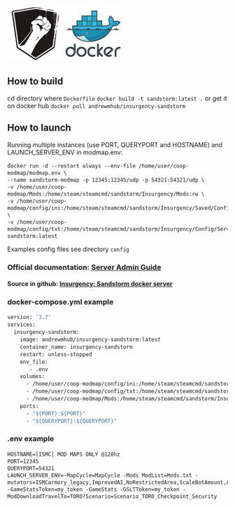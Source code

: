 ![](https://github.com/AndrewMarchukov/insurgency-sandstorm-server-dockerize/blob/master/sandstorm-logo.png)
![](https://github.com/AndrewMarchukov/insurgency-sandstorm-server-dockerize/blob/master/docker-logo.jpg)
## How to build
cd directory where ```Dockerfile```
```docker build -t sandstorm:latest .``` or get it on docker hub ```docker pull andrewmhub/insurgency-sandstorm```
## How to launch
Running multiple instances (use PORT, QUERYPORT and HOSTNAME) and LAUNCH_SERVER_ENV in modmap.env:
```
docker run -d --restart always --env-file /home/user/coop-modmap/modmap.env \
--name sandstorm-modmap -p 12345:12345/udp -p 54321:54321/udp \
-v /home/user/coop-modmap/Mods:/home/steam/steamcmd/sandstorm/Insurgency/Mods:rw \
-v /home/user/coop-modmap/config/ini:/home/steam/steamcmd/sandstorm/Insurgency/Saved/Config/LinuxServer:ro \
-v /home/user/coop-modmap/config/txt:/home/steam/steamcmd/sandstorm/Insurgency/Config/Server:ro sandstorm:latest
```
Examples config files see directory ```config```

### Official documentation: [Server Admin Guide](https://sandstorm-support.newworldinteractive.com/hc/en-us/articles/360049211072-Server-Admin-Guide)
#### Source in github: [Insurgency: Sandstorm docker server](https://github.com/AndrewMarchukov/insurgency-sandstorm-server-dockerize)


### docker-compose.yml example
```dockerfile
version: '3.7'
services:
  insurgency-sandstorm:
    image: andrewmhub/insurgency-sandstorm:latest
    container_name: insurgency-sandstorm
    restart: unless-stopped
    env_file:
       - .env
    volumes:
      - /home/user/coop-modmap/config/ini:/home/steam/steamcmd/sandstorm/Insurgency/Saved/Config/LinuxServer:ro
      - /home/user/coop-modmap/config/txt:/home/steam/steamcmd/sandstorm/Insurgency/Config/Server:ro
      - /home/user/coop-modmap/Mods:/home/steam/steamcmd/sandstorm/Insurgency/Mods:rw
    ports:
      - "${PORT}:${PORT}"
      - "${QUERYPORT}:${QUERYPORT}"
```
### .env example

```.env
HOSTNAME=[ISMC] MOD MAPS ONLY @120hz
PORT=12345
QUERYPORT=54321
LAUNCH_SERVER_ENV=-MapCycle=MapCycle -Mods ModList=Mods.txt -mutators=ISMCarmory_legacy,ImprovedAI,NoRestrictedArea,ScaleBotAmount,AdvancedSupplyPoints,WelcomeMessage,JoinLeaveMessage,FpLegs,JumpShoot -GameStatsToken=my_token -GameStats -GSLTToken=my_token -ModDownloadTravelTo=TORO?Scenario=Scenario_TORO_Checkpoint_Security
```
